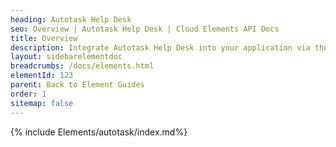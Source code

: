 ```yaml
---
heading: Autotask Help Desk
seo: Overview | Autotask Help Desk | Cloud Elements API Docs
title: Overview
description: Integrate Autotask Help Desk into your application via the Cloud Elements APIs.
layout: sidebarelementdoc
breadcrumbs: /docs/elements.html
elementId: 123
parent: Back to Element Guides
order: 1
sitemap: false
---
```


{% include Elements/autotask/index.md%}
